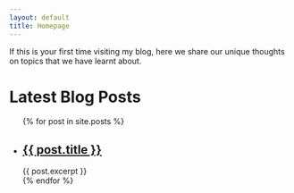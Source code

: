 ```yaml
---
layout: default
title: Homepage
---
```



If this is your first time visiting my blog, here we share our unique thoughts on topics that we have learnt about.

# Latest Blog Posts

<ul>
  {% for post in site.posts %}
    <li>
      <h2><a href="{{ post.url }}">{{ post.title }}</a></h2>
      {{ post.excerpt }}
    </li>
  {% endfor %}
</ul>
